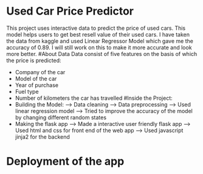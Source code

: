 # Used Car Price Predictor
This project uses interactive data to predict the price of used cars. This model helps users to get best resell value of their used cars. I have taken the data from kaggle and used Linear Regressor Model which gave me the accuracy of 0.89. I will still work on this to make it more accurate and look more better.
#About Data
Data consist of five features on the basis of which the price is predicted:
* Company of the car
* Model of the car
* Year of purchase
* Fuel type 
* Number of kilometers the car has travelled
#Inside the Project:
* Building the Model:
--> Data cleaning
--> Data preprocessing
--> Used linear regression model
--> Tried to improve the accuracy of the model by changing different random states
* Making the flask app
--> Made a interactive user friendly flask app
--> Used html and css for front end of the web app
--> Used javascript jinja2 for the backend
# Deployment of the app

